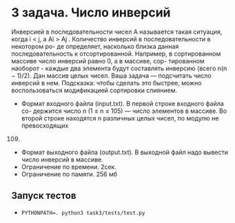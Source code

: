 # 3 задача. Число инверсий

Инверсией в последовательности чисел A называется такая ситуация, когда
i < j, а Ai > Aj . Количество инверсий в последовательности в некотором ро-
де определяет, насколько близка данная последовательность к отсортированной.
Например, в сортированном массиве число инверсий равно 0, а в массиве, сор-
тированном наоборот - каждые два элемента будут составлять инверсию (всего
n(n − 1)/2).
Дан массив целых чисел. Ваша задача — подсчитать число инверсий в нем.
Подсказка: чтобы сделать это быстрее, можно воспользоваться модификацией
сортировки слиянием.

- Формат входного файла (input.txt). В первой строке входного файла со-
  держится число n (1 ≤ n ≤ 105) — число элементов в массиве. Во второй
  строке находятся n различных целых чисел, по модулю не превосходящих

109.

- Формат выходного файла (output.txt). В выходной файл надо вывести
  число инверсий в массиве.
- Ограничение по времени. 2сек.
- Ограничение по памяти. 256 мб

## Запуск тестов

- `PYTHONPATH=. python3 task3/tests/test.py `
